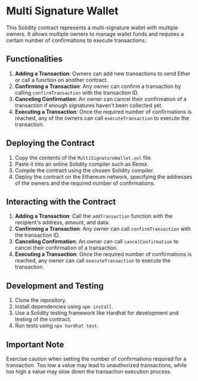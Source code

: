 # Multi Signature Wallet

This Solidity contract represents a multi-signature wallet with multiple owners. It allows multiple owners to manage wallet funds and requires a certain number of confirmations to execute transactions.

## Functionalities

1. **Adding a Transaction**: Owners can add new transactions to send Ether or call a function on another contract.
2. **Confirming a Transaction**: Any owner can confirm a transaction by calling `confirmTransaction` with the transaction ID.
3. **Canceling Confirmation**: An owner can cancel their confirmation of a transaction if enough signatures haven't been collected yet.
4. **Executing a Transaction**: Once the required number of confirmations is reached, any of the owners can call `executeTransaction` to execute the transaction.

## Deploying the Contract

1. Copy the contents of the `MultiSignatureWallet.sol` file.
2. Paste it into an online Solidity compiler such as Remix.
3. Compile the contract using the chosen Solidity compiler.
4. Deploy the contract on the Ethereum network, specifying the addresses of the owners and the required number of confirmations.

## Interacting with the Contract

1. **Adding a Transaction**: Call the `addTransaction` function with the recipient's address, amount, and data.
2. **Confirming a Transaction**: Any owner can call `confirmTransaction` with the transaction ID.
3. **Canceling Confirmation**: An owner can call `cancelConfirmation` to cancel their confirmation of a transaction.
4. **Executing a Transaction**: Once the required number of confirmations is reached, any owner can call `executeTransaction` to execute the transaction.

## Development and Testing

1. Clone the repository.
2. Install dependencies using `npm install`.
3. Use a Solidity testing framework like Hardhat for development and testing of the contract.
4. Run tests using `npx hardhat test`.

## Important Note

Exercise caution when setting the number of confirmations required for a transaction. Too low a value may lead to unauthorized transactions, while too high a value may slow down the transaction execution process.

